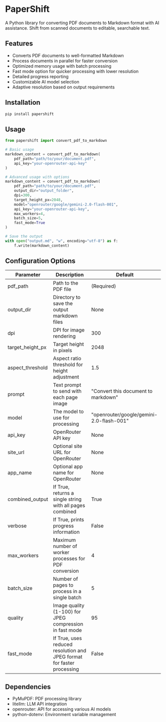 # PaperShift

A Python library for converting PDF documents to Markdown format with AI assistance. Shift from scanned documents to editable, searchable text.

## Features

- Converts PDF documents to well-formatted Markdown
- Process documents in parallel for faster conversion
- Optimized memory usage with batch processing
- Fast mode option for quicker processing with lower resolution
- Detailed progress reporting
- Customizable AI model selection
- Adaptive resolution based on output requirements

## Installation

```bash
pip install papershift
```

## Usage

```python
from papershift import convert_pdf_to_markdown

# Basic usage
markdown_content = convert_pdf_to_markdown(
    pdf_path="path/to/your/document.pdf",
    api_key="your-openrouter-api-key"
)

# Advanced usage with options
markdown_content = convert_pdf_to_markdown(
    pdf_path="path/to/your/document.pdf",
    output_dir="output_folder",
    dpi=300,
    target_height_px=2048,
    model="openrouter/google/gemini-2.0-flash-001",
    api_key="your-openrouter-api-key",
    max_workers=4,
    batch_size=5,
    fast_mode=True
)

# Save the output
with open("output.md", "w", encoding="utf-8") as f:
    f.write(markdown_content)
```

## Configuration Options

| Parameter | Description | Default |
|-----------|-------------|---------|
| pdf_path | Path to the PDF file | (Required) |
| output_dir | Directory to save the output markdown files | None |
| dpi | DPI for image rendering | 300 |
| target_height_px | Target height in pixels | 2048 |
| aspect_threshold | Aspect ratio threshold for height adjustment | 1.5 |
| prompt | Text prompt to send with each page image | "Convert this document to markdown" |
| model | The model to use for processing | "openrouter/google/gemini-2.0-flash-001" |
| api_key | OpenRouter API key | None |
| site_url | Optional site URL for OpenRouter | None |
| app_name | Optional app name for OpenRouter | None |
| combined_output | If True, returns a single string with all pages combined | True |
| verbose | If True, prints progress information | False |
| max_workers | Maximum number of worker processes for PDF conversion | 4 |
| batch_size | Number of pages to process in a single batch | 5 |
| quality | Image quality (1-100) for JPEG compression in fast mode | 95 |
| fast_mode | If True, uses reduced resolution and JPEG format for faster processing | False |

## Dependencies

- PyMuPDF: PDF processing library
- litellm: LLM API integration
- openrouter: API for accessing various AI models
- python-dotenv: Environment variable management
